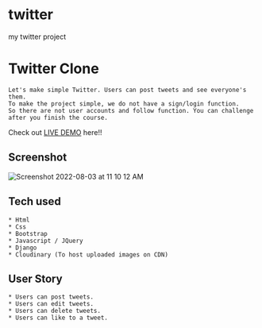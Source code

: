 # twitter
my twitter project


# Twitter Clone
```
Let's make simple Twitter. Users can post tweets and see everyone's them.
To make the project simple, we do not have a sign/login function.
So there are not user accounts and follow function. You can challenge after you finish the course.
```
Check out [LIVE DEMO](https://bablutwitter-clone.herokuapp.com/) here!!
## Screenshot
![Screenshot 2022-08-03 at 11 10 12 AM](https://user-images.githubusercontent.com/109030441/182532453-9a68eaf6-7133-4ec7-8420-2a23207088f9.png)


## Tech used
```
* Html
* Css
* Bootstrap
* Javascript / JQuery
* Django
* Cloudinary (To host uploaded images on CDN)
```
## User Story
```
* Users can post tweets.
* Users can edit tweets.
* Users can delete tweets.
* Users can like to a tweet.
```
